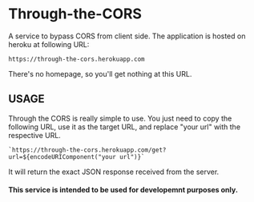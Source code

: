 # Through-the-CORS
A service to bypass CORS from client side. The application is hosted on heroku at following URL:  
```
https://through-the-cors.herokuapp.com
```
There's no homepage, so you'll get nothing at this URL.
## USAGE

Through the CORS is really simple to use. You just need to copy the following URL, use it as the target URL, and replace "your url" with the respective URL.
```
`https://through-the-cors.herokuapp.com/get?url=${encodeURIComponent("your url")}`
```

It will return the exact JSON response received from the server.

#### This service is intended to be used for developemnt purposes only.
